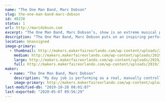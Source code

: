 ```yaml
---
name: "The One Man Band, Marc Dobson"
slug: the-one-man-band-marc-dobson
id: 40228
status: 1
url: http://marcdobson.com
excerpt: "The One Man Band, Marc Dobson’s, show is an extreme musical performance combined with comedy, covering songs for every age. Marc works mainly at fairs also performs as \"Bot The Robot\", a singing Robot."
description: "The One Man Band, Marc Dobson puts on an inspiring performance playing 9.1 self-created instruments, at once. 2019 is Marc's 30th year making living as musician and entertainer. His repertoire aims at songs every age should recognize covering the 60’s thru to today with a mix of Rock, Country, Pop and more. With improv comedic antics, no two shows are alike which maybe is why Marc has been performing yearly at many fairs since the inception of his One Man Band in 2010."
location: Unassigned
image-primary:
  - thumbnail: http://makers.makerfaireorlando.com/wp-content/uploads/2019/10/1mb-150x150.png
    medium: http://makers.makerfaireorlando.com/wp-content/uploads/2019/10/1mb-240x300.png
    large: http://makers.makerfaireorlando.com/wp-content/uploads/2019/10/1mb-820x1024.png
    full: http://makers.makerfaireorlando.com/wp-content/uploads/2019/10/1mb.png
maker:
  - name: "The One Man Band, Marc Dobson"
    description: "My day job is performing as a real, manually controlled One Man Band playing 9.1 instruments at once on a rig I've created and continue to enhance. I perform mainly at fairs and festivals across North America. In 2019, I've added and am still developing a (costume) singing robot \"Bot The Robot\" and I am also a Singing Santa :)  "
    image-primary: http://makers.makerfaireorlando.com/wp-content/uploads/2019/10/EBT-L-CLOFAIR-0706-1-Edit-1.jpg
last-modified-db: "2019-10-28 08:01:07"
last-exported: "2020-05-07 09:56:29"
---
```

